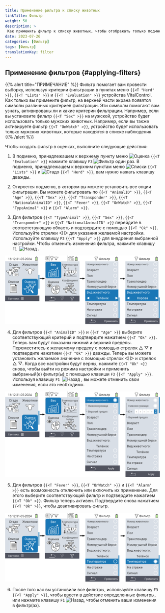 ```yaml
---
title: Применение фильтра к списку животных
linkTitle: Фильтр
weight: 50
description: >
 Как применить фильтр к списку животных, чтобы отображать только подмножество животных, присутствующих на устройстве.
date: 2023-07-26
categories: [Фильтр]
tags: [Фильтр]
translationKey: filter
---
```

## Применение фильтров {#applying-filters}

{{% alert title="ПРИМЕЧАНИЕ" %}}
Фильтр помогает вам провести выборку, используя критерии фильтрации в пунктах меню `{{<T "Herd" >}}`, `{{<T "Lists" >}}` и `{{<T "Evaluation" >}}` устройства VitalControl. Как только вы примените фильтр, на верхней части экрана появятся символы различных критериев фильтрации. Эти символы помогают вам узнать, активированы ли и какие критерии фильтрации. Например, если вы установите фильтр `{{<T "Sex" >}}` на мужской, устройство будет использовать только мужских животных. Например, если вы также активируете фильтр `{{<T "OnWatch" >}}`, устройство будет использовать только мужских животных, которые находятся в списке наблюдения.
{{% /alert %}}

Чтобы создать фильтр в оценках, выполните следующие действия:

1. В подменю, принадлежащем к верхнему пункту меню <img src="/icons/main/evaluation.svg" width="50" align="bottom" alt="Оценка" /> `{{<T "Evaluation" >}}` нажмите клавишу `F3` <img src="/icons/footer/filter.svg" width="25" align="bottom" alt="Фильтр" /> один раз. В подменю, принадлежащем к верхним пунктам меню <img src="/icons/main/lists.svg" width="28" align="bottom" alt="Списки" /> `{{<T "Lists" >}}` и <img src="/icons/main/herd.svg" width="60" align="bottom" alt="Стадо" /> `{{<T "Herd" >}}`, вам нужно нажать клавишу дважды.

2. Откроется подменю, в котором вы можете установить все опции фильтрации. Вы можете фильтровать по `{{<T "AnimalID" >}}`, `{{<T "Age" >}}`, `{{<T "Sex" >}}`, `{{<T "Transponder" >}}`, `{{<T "NationalAnimalID" >}}`, `{{<T "Fever" >}}`, `{{<T "OnWatch" >}}`, `{{<T "TypeAnimal" >}}` и `{{<T "Alarm" >}}`.

3. Для фильтров `{{<T "TypeAnimal" >}}`, `{{<T "Sex" >}}`, `{{<T "Transponder" >}}` и `{{<T "NationalAnimalID" >}}` перейдите в соответствующую область и подтвердите с помощью `{{<T "Ok" >}}`. Используйте стрелки ◁ ▷ для указания желаемой настройки. Используйте клавишу `F3` `{{<T "Apply" >}}` для внедрения выбранной настройки. Чтобы отменить изменения фильтра, нажмите клавишу `F1` &nbsp;<img src="/icons/footer/exit.svg" width="25" align="bottom" alt="Назад" />&nbsp;.

![VitalControl: меню Оценка Создать фильтр](images/filter.png "Создать фильтр")

4. Для фильтров `{{<T "AnimalID" >}}` и `{{<T "Age" >}}` выберите соответствующий критерий и подтвердите нажатием `{{<T "Ok" >}}`. Теперь вам будут показаны нижний и верхний пределы. Переместитесь к желаемому пределу с помощью стрелок △ ▽ и подтвердите нажатием `{{<T "Ok" >}}` дважды. Теперь вы можете установить желаемое значение с помощью стрелок ◁ ▷ и стрелок △ ▽. Когда все настройки будут верны, нажмите `{{<T "Ok" >}}` снова, чтобы выйти из режима настройки и применить выбранный(е) фильтр(ы) с помощью клавиши `F3` `{{<T "Apply" >}}`. Используя клавишу `F1` &nbsp;<img src="/icons/footer/exit.svg" width="25" align="bottom" alt="Назад" />&nbsp;, вы можете отменить свои изменения, если это необходимо.

![VitalControl: меню Оценка Создать фильтр](images/filter2.png "Создать фильтр")

5. Для фильтров `{{<T "Fever" >}}`, `{{<T "OnWatch" >}}` и `{{<T "Alarm" >}}` есть возможность отключить или включить их применение. Для этого выберите соответствующий фильтр и подтвердите нажатием `{{<T "Ok" >}}`. Фильтр теперь активен. Подтвердите снова нажатием `{{<T "Ok" >}}`, чтобы деактивировать фильтр.

![VitalControl: меню Оценка Создать фильтр](images/filter3.png "Создать фильтр")

6. После того как вы установили все фильтры, используйте клавишу `F3` `{{<T "Apply" >}}`, чтобы ввести в действие определенные фильтры, или нажмите клавишу `F1` <img src="/icons/footer/exit.svg" width="25" align="bottom" alt="Назад" />, чтобы отменить ваши изменения в фильтр(ах).

